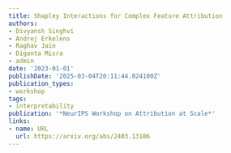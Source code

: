 ```yaml
---
title: Shapley Interactions for Complex Feature Attribution
authors:
- Divyansh Singhvi
- Andrej Erkelens
- Raghav Jain
- Diganta Misra
- admin
date: '2023-01-01'
publishDate: '2025-03-04T20:11:44.824100Z'
publication_types:
- workshop
tags:
- interpretability
publication: '*NeurIPS Workshop on Attribution at Scale*'
links:
- name: URL
  url: https://arxiv.org/abs/2403.13106
---
```

